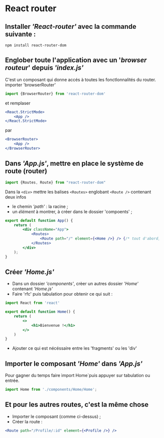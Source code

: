 # **React router**  

## **Installer _'React-router'_ avec la commande suivante :**  
`npm install react-router-dom`

## **Englober toute l'application avec un '_browser routeur_' depuis _'index.js'_**  
C'est un composant qui donne accés à toutes les fonctIonnalités du router.
importer 'browserRouter'  
```jsx
import {BrowserRouter} from 'react-router-dom'
```
et remplaser  
```jsx
<React.StrictMode>
    <App />
</React.StrictMode>
```
par  
```jsx
<BrowserRouter>
    <App />
</BrowserRouter>
```

## **Dans _'App.js'_, mettre en place le système de route (router)**
```jsx
import {Routes, Route} from "react-router-dom"
```
Dans la `<div>` mettre les balises `<Routes>` englobant `<Route />` contenant deux infos
* le chemin _'path'_ : la racine ;
* un _élément_ à montrer, à créer dans le dossier 'compoents' ;
```jsx
export default function App() {
    return (
        <div className="App">
            <Routes>
                <Route path="/" element={<Home />} /> {/* tout d'abord, le chemin (path), c'est la racine et un élément à montrer, ici (Home)*/}
            </Routes>
        </div>
    );
}
```
## **Créer _'Home.js'_**
* Dans un dossier _'components'_, crèer un autres dossier _'Home'_ contenant _'Home.js'_
* Faire 'rfc' puis tabulation pour obtenir ce qui suit :
```jsx
import React from 'react'

export default function Home() {
    return (
        <>
            <h1>Bienvenue !</h1>
        </>
    )
}
``` 
* Ajouter ce qui est nécéssaire entre les 'fragments' ou les 'div'

## **Importer le composant _'Home'_ dans _'App.js'_**
Pour gagner du temps faire ìmport Home`puis appuyer sur tabulation ou entrée.
```jsx
import Home from './components/Home/Home';
```

## **Et pour les autres routes, c'est la même chose**

* Importer le composant (comme ci-dessus) ;
* Créer la route :
```jsx
<Route path="/Profile/:id" element={<Profile />} />
```